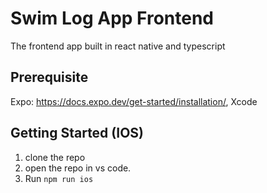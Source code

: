# Swim Log App Frontend
The frontend app built in react native and typescript
## Prerequisite
Expo: https://docs.expo.dev/get-started/installation/, Xcode 
## Getting Started (IOS)

1. clone the repo
2. open the repo in vs code. 
3. Run ```npm run ios```
